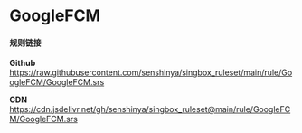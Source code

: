 # GoogleFCM

#### 规则链接

**Github**
https://raw.githubusercontent.com/senshinya/singbox_ruleset/main/rule/GoogleFCM/GoogleFCM.srs

**CDN**
https://cdn.jsdelivr.net/gh/senshinya/singbox_ruleset@main/rule/GoogleFCM/GoogleFCM.srs
